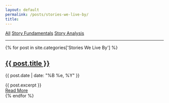 ```yaml
---
layout: default
permalink: /posts/stories-we-live-by/
title:
---
```


<link rel="stylesheet" type="text/css" href="{{ site.baseurl }}/assets/style.scss" />
<cat-nav>
    <a href="{{ site.baseurl }}/posts/all">All</a>
    <a href="{{ site.baseurl }}/posts/story-fundamentals">Story Fundamentals</a>
    <a href="{{ site.baseurl }}/posts/story-analysis">Story Analysis</a>
    <!-- <a style="color:#4183C4" href="{{ site.baseurl }}/posts/stories-we-live-by">Stories We Live By</a> -->
</cat-nav>

<hr>

<div class="posts">
  {% for post in site.categories['Stories We Live By'] %}
    <article class="post">
      <h1>
          <a href="{{ site.baseurl }}{{ post.url }}">{{ post.title }}</a>
      </h1>
      <div>
        <p class="post_date">{{ post.date | date: "%B %e, %Y" }}</p>
      </div>
      <div class="entry">
        {{ post.excerpt }}
      </div>
      <a href="{{ site.baseurl }}{{ post.url }}" class="read-more">
          Read More
      </a>
    </article>
  {% endfor %}
</div>